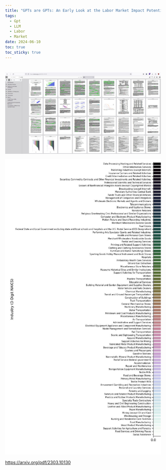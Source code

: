 ```yaml
---
title: "GPTs are GPTs: An Early Look at the Labor Market Impact Potential\rof Large Language Models"
tags:
  - Gpt
  - LLM
  - Labor
  - Market
date: 2024-06-10
toc: true
toc_sticky: true
---
```


# 

![](../_asset/2024-06-10-Labor%20Market_image_1.jpg)


![](../_asset/2024-06-10-Labor%20Market_image_2.jpg)


<https://arxiv.org/pdf/2303.10130>

